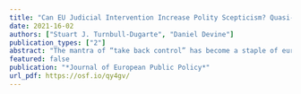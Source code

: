 ```yaml
---
title: "Can EU Judicial Intervention Increase Polity Scepticism? Quasi-Experimental Evidence from Spain"
date: 2021-16-02
authors: ["Stuart J. Turnbull-Dugarte", "Daniel Devine"]
publication_types: ["2"]
abstract: "The mantra of “take back control” has become a staple of eurosceptics across the European Union. At the centre of the slogan’s message is a call to arms against the (perceived) challenge that EU membership represents for national sovereignty. In this paper, we theorise that supranational decisions taken by the European Court of Justice can increase ‘polity scepticism’ - increased opposition to the EU and decreased satisfaction with national democracy – by cueing citizens regarding the effects of EU integration on the perception of diluted sovereignty. Empirically, we leverage quasi-experimental evidence to support our theory, establishing that ECJ rulings have a significant causal effect on euroscepticism and dissatisfaction with democracy. The implications of our findings suggest that EU institutions seeking to ensure compliance with the rule of law and EU norms should proceed with caution. Interventionist action may backfire by increasing scrutiny of the EU’s legitimacy and undermining polity support."
featured: false
publication: "*Journal of European Public Policy*"
url_pdf: https://osf.io/qy4gv/
---
```


